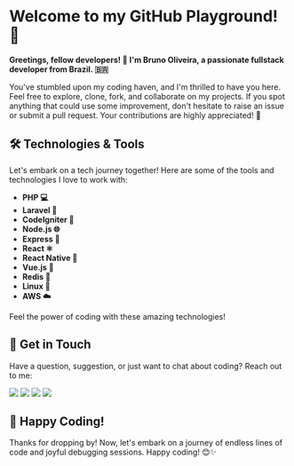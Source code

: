 # Welcome to my GitHub Playground! 🚀

**Greetings, fellow developers! 👋 I'm Bruno Oliveira, a passionate fullstack developer from Brazil. 🇧🇷**

You've stumbled upon my coding haven, and I'm thrilled to have you here. Feel free to explore, clone, fork, and collaborate on my projects. If you spot anything that could use some improvement, don't hesitate to raise an issue or submit a pull request. Your contributions are highly appreciated! 🌟

## 🛠️ Technologies & Tools

Let's embark on a tech journey together! Here are some of the tools and technologies I love to work with:

- **PHP 💻**
- **Laravel 🚀**
- **CodeIgniter 🔄**
- **Node.js 🌐**
- **Express 🚂**
- **React ⚛️**
- **React Native 📱**
- **Vue.js 🌿**
- **Redis 🔄**
- **Linux 🐧**
- **AWS ☁️**

Feel the power of coding with these amazing technologies!

## 🤝 Get in Touch

Have a question, suggestion, or just want to chat about coding? Reach out to me:

<a href="https://www.linkedin.com/in/boliveiradev" target="_blank" style="text-decoration: none !important">
  <img src="https://img.shields.io/badge/linkedin-%231E77B5.svg?&style=for-the-badge&logo=linkedin&logoColor=white" />
</a>
<a href="https://wa.me/5513996657883" target="_blank" style="text-decoration: none !important">
  <img src="https://img.shields.io/badge/whatsapp-01A884.svg?&style=for-the-badge&logo=whatsapp&logoColor=white" />
</a>
<a href="mailto:bholiveira.web@gmail.com" target="_blank" style="text-decoration: none !important">
  <img src="https://img.shields.io/badge/gmail-D14836?&style=for-the-badge&logo=gmail&logoColor=white" />
</a>
<a href="https://github.com/bholiveiradev/bholiveiradev/issues/new" style="text-decoration: none !important">
  <img src="https://img.shields.io/badge/issue-FFFFFF.svg?&style=for-the-badge&logo=github&logoColor=black" />
</a>

## 🚀 Happy Coding!

Thanks for dropping by! Now, let's embark on a journey of endless lines of code and joyful debugging sessions. Happy coding! 😊✨
